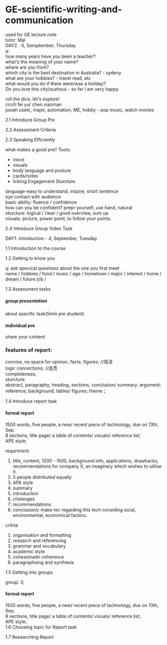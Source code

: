 # GE-scientific-writing-and-communication
used for GE lecture note  
tutor: Mal   
DAY2. -5, Semptember, Thursday  
q:   
how many years have you been a teacher?  
what's the meaning of your name?  
where are you from?  
which city is the best destination in Australia? - sydeny  
what are your hobbies? - travel read, etc  
what would you do if there were/was a holiday?    
Do you love this city(suzhou) - so far I am very happy.  

roll the dice, let's explore!  
cici/li fei yu/ chen xiaoman  
josiah usetc, major, automation, ME, hobby - pop music, watch movies  

2.1 Introduce Group Pre

2.2 Assessment Criteria


2.3 Speaking Efficiently

what makes a good pre?
Tools:
- vioce 
- visuals 
- body language  and posture
- cards/notes
- linking
Engagement
Sturcture

language-easy to understand, inspire, short sentence  
eye contact with audience  
basic ability: fluence / confidence  
how can you be confident? prepr yourself, use hand, natural    
sturcture: logical / clear / good overview, sum up   
visuals: picture, power point, to follow your points.     


2.4 Introduce Group Video Task

DAY1. introduction - 4, September, Tuesday

1.1 Introduction to the course

1.2 Getting to know you 

q: ask specical questions about the one you first meet  
name / hobbies / food / music / age / hometown / major / interest / home / dream / future job / 

1.3 Assessment tasks

##### group presentation
about specific task(5min pre student)
#### individual pre
share your content

### features of report:

concise, no space for opinion, facts, figures; //简洁  
logic connections; //连贯  
completeness;   
sturcture:  
abstract, paragraphy, heading, sections, conclusion/ summary; argument; reference; background; tables/ figures; theme；   

1.4 Introduce report task

#### formal report
1500 words, five people, a new/ recent piece of tachnology, due on 13th, Sep.  
8 sections, title page/ a table of contents/ visuals/ reference list;  
APE style;

requriment:    
1. title, content, 1200 - 1500, background info, applications, drawbacks, recommendations for company X, an imaginary which wishes to utilise it.   
2. 5 people distributed equally  
3. APA style
4. summary
5. introduction
6. chalenges 
7. recommendations 
8. conclusions: make rec regarding this tech considing sicial, environmental, economical factors.

critria:
1. organisation and formatting 
2. research and referencing 
3. grammar and vocabulary 
4. academic style
5. cohesionadn coherence
5. paragraphsing and synthesis


1.5 Getting into groups 

group: 3;

#### formal report
1500 words, five people, a new/ recent piece of tachnology, due on 13th, Sep.  
8 sections, title page/ a table of contents/ visuals/ reference list;  
APE style;   
1.6 Choosing topic for Report task

1.7 Researching Report





